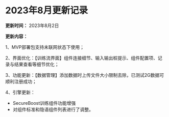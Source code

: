 # 2023年8月更新记录

**更新时间：** 2023年8月2日

**更新内容：**

1、MVP部署包支持未联网状态下使用；

2、界面优化：【训练流界面】组件连接细节、输入输出桩提示、组件配置项、记录与结果查看等细节优化；

3、功能更新：【数据管理】添加数据时上传文件大小限制去除，已测试2G数据可顺利注册成功；

4、引擎更新：

- SecureBoost训练组件功能增强
- 对组件标准和隐语组件列表进行了调整。